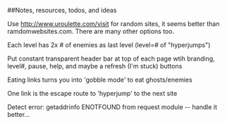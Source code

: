 ##Notes, resources, todos, and ideas


Use http://www.uroulette.com/visit for random sites, it seems better than ramdomwebsites.com.  There are many other options too.


Each level has 2x # of enemies as last level (level=# of "hyperjumps")

Put constant transparent header bar at top of each page wtih branding, level#, pause, help, and maybe a refresh (I'm stuck) buttons

Eating links turns you into 'gobble mode' to eat ghosts/enemies

One link is the escape route to 'hyperjump' to the next site

Detect error: getaddrinfo ENOTFOUND from request module -- handle it better...